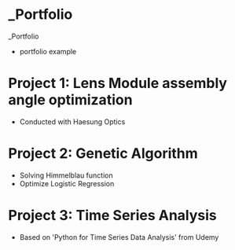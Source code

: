 # _Portfolio
_Portfolio
* portfolio example

# Project 1: Lens Module assembly angle optimization
* Conducted with Haesung Optics

# Project 2: Genetic Algorithm
* Solving Himmelblau function
* Optimize Logistic Regression

# Project 3: Time Series Analysis
* Based on 'Python for Time Series Data Analysis' from Udemy
